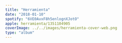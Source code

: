 ```yaml
---
title: "Herramienta"
date: "2018-01-10"
spotify: "6VE0AvxF8h5enlognXJotO"
apple: herramienta/1351104905
coverImage: ../../images/herramienta-cover-web.png
type: "album"
---
```



